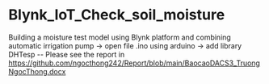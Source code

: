 # Blynk_IoT_Check_soil_moisture
Building a moisture test model using Blynk platform and combining automatic irrigation pump
-> open file .ino using arduino
-> add library DHTesp
-- Please see the report in https://github.com/ngocthong242/Report/blob/main/BaocaoDACS3_TruongNgocThong.docx
